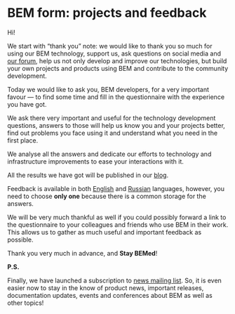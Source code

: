 # BEM form: projects and feedback

Hi!

We start with “thank you” note: we would like to thank you so much for using our BEM technology, support us, ask questions on 
social media and [our forum](https://en.bem.info/forum/), help us not only develop and improve our technologies, but build your 
own projects and products using BEM and contribute to the community development. 

Today we would like to ask you, BEM developers, for a very important favour — to find some time and fill in the questionnaire 
with the experience you have got. 

We ask there very important and useful for the technology development questions, answers to those will help us know you and 
your projects better, find out problems you face using it and understand what you need in the first place. 

We analyse all the answers and dedicate our efforts to technology and infrastructure improvements to ease your interactions 
with it. 

All the results we have got will be published in our [blog](https://en.bem.info/blog/). 

Feedback is available in both [English](https://en.bem.info/feedback/) and [Russian](https://ru.bem.info/feedback/) languages, 
however, you need to choose **only one** because there is a common storage for the answers. 

We will be very much thankful as well if you could possibly forward a link to the questionnaire to your colleagues and friends 
who use BEM in their work. This allows us to gather as much useful and important feedback as possible. 

Thank you very much in advance, and **Stay BEMed**!

**P.S.** 

Finally, we have launched a subscription to [news mailing list](https://en.bem.info/subscribe).
So, it is even easier now to stay in the know of product news, important releases, documentation updates, events and conferences about BEM as well as other topics!
